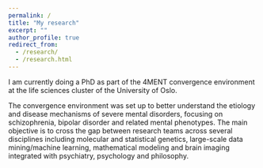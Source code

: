 ```yaml
---
permalink: /
title: "My research"
excerpt: ""
author_profile: true
redirect_from: 
  - /research/
  - /research.html
---
```


I am currently doing a PhD as part of the 4MENT convergence environment at the life sciences cluster of the University of Oslo. 


The convergence environment was set up to better understand the etiology and disease mechanisms of severe mental disorders, focusing on schizophrenia, bipolar disorder and related mental phenotypes. The main objective is to cross the gap between research teams across several disciplines including molecular and statistical genetics, large-scale data mining/machine learning, mathematical modeling and brain imaging integrated with psychiatry, psychology and philosophy. 

